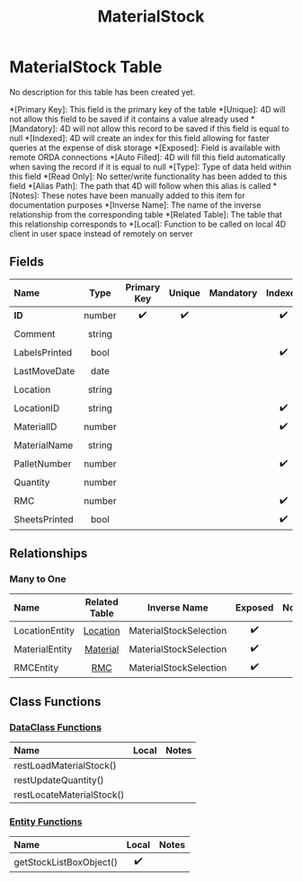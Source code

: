 ﻿---
layout: default
title: MaterialStock
parent: Tables
---
# MaterialStock Table
No description for this table has been created yet.

*[Primary Key]: This field is the primary key of the table
*[Unique]: 4D will not allow this field to be saved if it contains a value already used
*[Mandatory]: 4D will not allow this record to be saved if this field is equal to null
*[Indexed]: 4D will create an index for this field allowing for faster queries at the expense of disk storage
*[Exposed]: Field is available with remote ORDA connections
*[Auto Filled]: 4D will fill this field automatically when saving the record if it is equal to null
*[Type]: Type of data held within this field
*[Read Only]: No setter/write functionality has been added to this field
*[Alias Path]: The path that 4D will follow when this alias is called
*[Notes]: These notes have been manually added to this item for documentation purposes
*[Inverse Name]: The name of the inverse relationship from the corresponding table
*[Related Table]: The table that this relationship corresponds to
*[Local]: Function to be called on local 4D client in user space instead of remotely on server
## Fields

|Name|Type|Primary Key|Unique|Mandatory|Indexed|Exposed|Auto Filled|Notes|
|:---|:---:|:---:|:---:|:---:|:---:|:---:|:---:|:---:|
|**ID**|number|✔️|✔️||✔️|✔️|✔️||
|Comment|string|||||✔️|||
|LabelsPrinted|bool||||✔️|✔️|||
|LastMoveDate|date|||||✔️|||
|Location|string|||||✔️|||
|LocationID|string||||✔️|✔️|||
|MaterialID|number||||✔️|✔️|||
|MaterialName|string|||||✔️|||
|PalletNumber|number||||✔️|✔️|||
|Quantity|number|||||✔️|||
|RMC|number||||✔️|✔️|||
|SheetsPrinted|bool||||✔️|✔️|||

## Relationships
### Many to One

|Name|Related Table|Inverse Name|Exposed|Notes|
|:---|:---:|:---:|:---:|:---:|
|LocationEntity|[Location](Location.md)|MaterialStockSelection|✔️||
|MaterialEntity|[Material](Material.md)|MaterialStockSelection|✔️||
|RMCEntity|[RMC](RMC.md)|MaterialStockSelection|✔️||

## Class Functions

### [DataClass Functions](https://github.com/synthotec/SynthoTec-4D/blob/main/Project/Sources/Classes/MaterialStock.4dm)

|Name|Local|Notes|
|:---|:---:|:---:|
|restLoadMaterialStock()|||
|restUpdateQuantity()|||
|restLocateMaterialStock()|||

### [Entity Functions](https://github.com/synthotec/SynthoTec-4D/blob/main/Project/Sources/Classes/MaterialStockEntity.4dm)

|Name|Local|Notes|
|:---|:---:|:---:|
|getStockListBoxObject()|✔️||